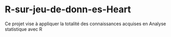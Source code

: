 # R-sur-jeu-de-donn-es-Heart
 Ce projet vise à appliquer la totalité des connaissances acquises en Analyse statistique avec R
